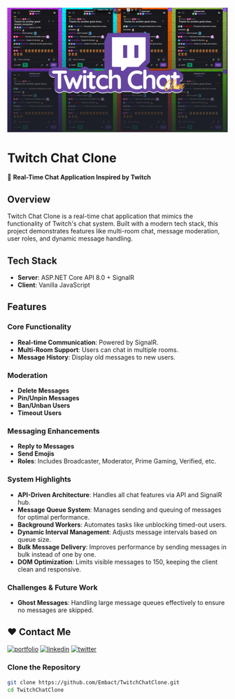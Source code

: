 [![Linkedin Badge](/Screenshot.jpg)](https://www.linkedin.com/in/hisham--mohamed/)
# Twitch Chat Clone  

🚀 **Real-Time Chat Application Inspired by Twitch**  

## Overview  
Twitch Chat Clone is a real-time chat application that mimics the functionality of Twitch's chat system. Built with a modern tech stack, this project demonstrates features like multi-room chat, message moderation, user roles, and dynamic message handling.  

## Tech Stack  
- **Server**: ASP.NET Core API 8.0 + SignalR  
- **Client**: Vanilla JavaScript  

## Features  
### Core Functionality  
- **Real-time Communication**: Powered by SignalR.  
- **Multi-Room Support**: Users can chat in multiple rooms.  
- **Message History**: Display old messages to new users.  

### Moderation  
- **Delete Messages**  
- **Pin/Unpin Messages**  
- **Ban/Unban Users**  
- **Timeout Users**  

### Messaging Enhancements  
- **Reply to Messages**  
- **Send Emojis**  
- **Roles**: Includes Broadcaster, Moderator, Prime Gaming, Verified, etc.  

### System Highlights  
- **API-Driven Architecture**: Handles all chat features via API and SignalR hub.  
- **Message Queue System**: Manages sending and queuing of messages for optimal performance.  
- **Background Workers**: Automates tasks like unblocking timed-out users.  
- **Dynamic Interval Management**: Adjusts message intervals based on queue size.  
- **Bulk Message Delivery**: Improves performance by sending messages in bulk instead of one by one.  
- **DOM Optimization**: Limits visible messages to 150, keeping the client clean and responsive.  

### Challenges & Future Work  
- **Ghost Messages**: Handling large message queues effectively to ensure no messages are skipped.  

## :heart: Contact Me

[![portfolio](https://img.shields.io/badge/my_portfolio-000?style=for-the-badge&logo=ko-fi&logoColor=white)](https://embact.com/)
[![linkedin](https://img.shields.io/badge/linkedin-0A66C2?style=for-the-badge&logo=linkedin&logoColor=white)](https://www.linkedin.com/in/hisham--mohamed/)
[![twitter](https://img.shields.io/badge/twitter-1DA1F2?style=for-the-badge&logo=twitter&logoColor=white)](https://twitter.com/hishammm0)


### Clone the Repository  
```bash  
git clone https://github.com/Embact/TwitchChatClone.git
cd TwitchChatClone

